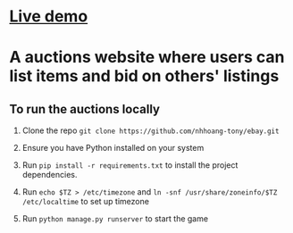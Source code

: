 # <a href="https://auctions.tonynguyen61.com" target="_blank" rel="noopener noreferrer">Live demo</a>

# A auctions website where users can list items and bid on others' listings

## To run the auctions locally

1. Clone the repo `git clone https://github.com/nhhoang-tony/ebay.git`

2. Ensure you have Python installed on your system

3. Run `pip install -r requirements.txt` to install the project dependencies.

4. Run `echo $TZ > /etc/timezone` and `ln -snf /usr/share/zoneinfo/$TZ /etc/localtime` to set up timezone

5. Run `python manage.py runserver` to start the game
